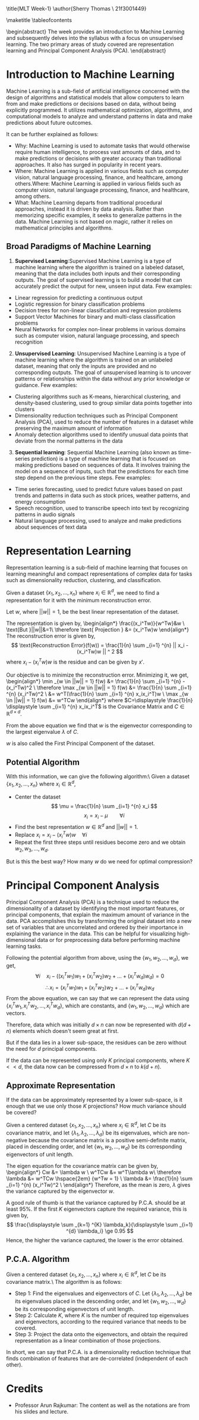 \title{MLT Week-1}
\author{Sherry Thomas \\ 21f3001449}

\maketitle
\tableofcontents

\begin{abstract}
The week provides an introduction to Machine Learning and subsequently delves into the syllabus with a focus on unsupervised learning. The two primary areas of study covered are representation learning and Principal Component Analysis (PCA).
\end{abstract}

# Introduction to Machine Learning
Machine Learning is a sub-field of artificial intelligence concerned with the design of algorithms and statistical models that allow computers to learn from and make predictions or decisions based on data, without being explicitly programmed. It utilizes mathematical optimization, algorithms, and computational models to analyze and understand patterns in data and make predictions about future outcomes.

It can be further explained as follows:

* Why: Machine Learning is used to automate tasks that would otherwise require human intelligence, to process vast amounts of data, and to make predictions or decisions with greater accuracy than traditional approaches. It also has surged in popularity in recent years.
* Where: Machine Learning is applied in various fields such as computer vision, natural language processing, finance, and healthcare, among others.Where: Machine Learning is applied in various fields such as computer vision, natural language processing, finance, and healthcare, among others.
* What: Machine Learning departs from traditional procedural approaches, instead it is driven by data analysis. Rather than memorizing specific examples, it seeks to generalize patterns in the data. Machine Learning is not based on magic, rather it relies on mathematical principles and algorithms.

## Broad Paradigms of Machine Learning

1. **Supervised Learning**:Supervised Machine Learning is a type of machine learning where the algorithm is trained on a labeled dataset, meaning that the data includes both inputs and their corresponding outputs. The goal of supervised learning is to build a model that can accurately predict the output for new, unseen input data. Few examples:
+ Linear regression for predicting a continuous output
+ Logistic regression for binary classification problems
+ Decision trees for non-linear classification and regression problems
+ Support Vector Machines for binary and multi-class classification problems
+ Neural Networks for complex non-linear problems in various domains such as computer vision, natural language processing, and speech recognition
2. **Unsupervised Learning**: Unsupervised Machine Learning is a type of machine learning where the algorithm is trained on an unlabeled dataset, meaning that only the inputs are provided and no corresponding outputs. The goal of unsupervised learning is to uncover patterns or relationships within the data without any prior knowledge or guidance. Few examples:
* Clustering algorithms such as K-means, hierarchical clustering, and density-based clustering, used to group similar data points together into clusters
* Dimensionality reduction techniques such as Principal Component Analysis (PCA), used to reduce the number of features in a dataset while preserving the maximum amount of information
* Anomaly detection algorithms used to identify unusual data points that deviate from the normal patterns in the data
3. **Sequential learning**: Sequential Machine Learning (also known as time-series prediction) is a type of machine learning that is focused on making predictions based on sequences of data. It involves training the model on a sequence of inputs, such that the predictions for each time step depend on the previous time steps. Few examples:
* Time series forecasting, used to predict future values based on past trends and patterns in data such as stock prices, weather patterns, and energy consumption
* Speech recognition, used to transcribe speech into text by recognizing patterns in audio signals
* Natural language processing, used to analyze and make predictions about sequences of text data

# Representation Learning
Representation learning is a sub-field of machine learning that focuses on learning meaningful and compact representations of complex data for tasks such as dimensionality reduction, clustering, and classification.

Given a dataset $\{x_1, x_2, \ldots, x_n\}$ where $x_i \in \mathbb{R}^{d}$, we need to find a representation for it with the minimum reconstruction error.

Let $w$, where $||w||=1$, be the best linear representation of the dataset.

The representation is given by,
\begin{align*}
    \frac{(x_i^Tw)}{w^Tw}&w \\
    \text{But }||w||&=1\\
    \therefore \text{ Projection } &= (x_i^Tw)w
\end{align*}
The reconstruction error is given by,
$$
\text{Reconstruction Error}(f(w)) = \frac{1}{n} \sum _{i=1} ^{n} || x_i - (x_i^Tw)w || ^ 2
$$
where $x_i - (x_i^Tw)w$ is the residue and can be given by $x'$.

Our objective is to minimize the reconstruction error. Minimizing it, we get,
\begin{align*}
    \min _{w \in ||w|| = 1} f(w) &= \frac{1}{n} \sum _{i=1} ^{n} -(x_i^Tw)^2 \\
    \therefore \max _{w \in ||w|| = 1} f(w) &= \frac{1}{n} \sum _{i=1} ^{n} (x_i^Tw)^2 \\
    &= w^T(\frac{1}{n} \sum _{i=1} ^{n} x_ix_i^T)w \\
    \max _{w \in ||w|| = 1} f(w) &= w^TCw
\end{align*}
where $C=\displaystyle \frac{1}{n} \displaystyle \sum _{i=1} ^{n} x_ix_i^T$ is the Covariance Matrix and $C \in \mathbb{R}^{d \times d}$.

From the above equation we find that $w$ is the eigenvector corresponding to the largest eigenvalue $\lambda$ of $C$.

$w$ is also called the First Principal Component of the dataset.

## Potential Algorithm
With this information, we can give the following algorithm:\\
Given a dataset $\{x_1, x_2, \ldots, x_n\}$ where $x_i \in \mathbb{R}^{d}$,

* Center the dataset
$$
\mu = \frac{1}{n} \sum _{i=1} ^{n} x_i
$$
$$
x_i = x_i - \mu  \hspace{2em} \forall i
$$
* Find the best representation $w \in \mathbb{R}^d$ and $||w|| = 1$.
* Replace $x_i = x_i - (x_i^Tw)w  \hspace{1em} \forall i$
* Repeat the first three steps until residues become zero and we obtain $w_2, w_3, \ldots, w_d$.

But is this the best way? How many $w$ do we need for optimal compression?

# Principal Component Analysis
Principal Component Analysis (PCA) is a technique used to reduce the dimensionality of a dataset by identifying the most important features, or principal components, that explain the maximum amount of variance in the data. PCA accomplishes this by transforming the original dataset into a new set of variables that are uncorrelated and ordered by their importance in explaining the variance in the data. This can be helpful for visualizing high-dimensional data or for preprocessing data before performing machine learning tasks. 

Following the potential algorithm from above, using the $\{w_1, w_2, \ldots, w_d\}$, we get,
$$
\forall i \hspace{1em} x_i - ((x_i^Tw_1)w_1 + (x_i^Tw_2)w_2 + \ldots +(x_i^Tw_d)w_d) = 0
$$
$$
\therefore x_i = (x_i^Tw_1)w_1 + (x_i^Tw_2)w_2 + \ldots +(x_i^Tw_d)w_d
$$
From the above equation, we can say that we can represent the data using $\{x_i^Tw_1, x_i^Tw_2, \ldots, x_i^Tw_d\}$, which are constants, and $\{w_1, w_2, \ldots, w_d\}$ which are vectors.

Therefore, data which was initially $d \times n$ can now be represented with $d (d + n)$ elements which doesn't seem great at first.

But if the data lies in a lower sub-space, the residues can be zero without the need for $d$ principal components.

If the data can be represented using only $K$ principal components, where $K << d$, the data now can be compressed from $d \times n$ to $k(d + n)$.

## Approximate Representation
If the data can be approximately represented by a lower sub-space, is it enough that we use only those $K$ projections? How much variance should be covered?

Given a centered dataset $\{x_1, x_2, \ldots, x_n\}$ where $x_i \in \mathbb{R}^{d}$, let $C$ be its covariance matrix, and let $\{\lambda_1, \lambda_2, \ldots, \lambda_d \}$ be its eigenvalues, which are non-negative because the covariance matrix is a positive semi-definite matrix, placed in descending order, and let $\{w_1, w_2, \ldots, w_d \}$ be its corresponding eigenvectors of unit length.

The eigen equation for the covariance matrix can be given by,
\begin{align*}
    Cw &= \lambda w \\
    w^TCw &= w^T\lambda w\\
    \therefore \lambda &= w^TCw \hspace{2em} \{w^Tw = 1\} \\
    \lambda &= \frac{1}{n} \sum _{i=1} ^{n} (x_i^Tw)^2 \\
\end{align*}
Therefore, as the mean is zero, $\lambda$ gives the variance captured by the eigenvector $w$.

A good rule of thumb is that the variance captured by P.C.A. should be at least 95\%. 
If the first $K$ eigenvectors capture the required variance, this is given by,
$$
\frac{\displaystyle \sum _{k=1} ^{K} \lambda_k}{\displaystyle \sum _{i=1} ^{d} \lambda_i} \ge 0.95
$$ 
Hence, the higher the variance captured, the lower is the error obtained.

## P.C.A. Algorithm
Given a centered dataset $\{x_1, x_2, \ldots, x_n\}$ where $x_i \in \mathbb{R}^{d}$, let $C$ be its covariance matrix.\\
The algorithm is as follows:

* Step 1: Find the eigenvalues and eigenvectors of $C$. Let $\{\lambda_1, \lambda_2, \ldots, \lambda_d \}$ be its eigenvalues placed in the descending order, and let $\{w_1, w_2, \ldots, w_d \}$ be its corresponding eigenvectors of unit length.
* Step 2: Calculate $K$, where $K$ is the number of required top eigenvalues and eigenvectors, according to the required variance that needs to be covered.
* Step 3: Project the data onto the eigenvectors, and obtain the required representation as a linear combination of those projections. 

In short, we can say that P.C.A. is a dimensionality reduction technique that finds combination of features that are de-correlated (independent of each other).

# Credits
* Professor Arun Rajkumar: The content as well as the notations are from his slides and lecture.